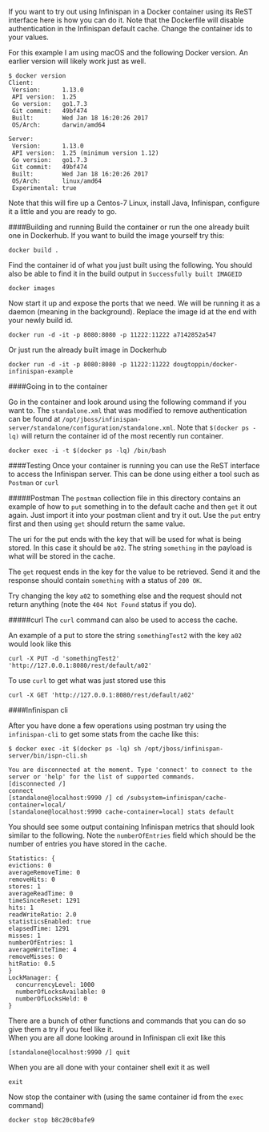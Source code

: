 If you want to try out using Infinispan in a Docker container using its ReST interface here is how you can do it.
Note that the Dockerfile will disable authentication in the Infinispan default cache.
Change the container ids to your values.

For this example I am using macOS and the following Docker version. An earlier version will likely work just as well.

    $ docker version
    Client:
     Version:      1.13.0
     API version:  1.25
     Go version:   go1.7.3
     Git commit:   49bf474
     Built:        Wed Jan 18 16:20:26 2017
     OS/Arch:      darwin/amd64

    Server:
     Version:      1.13.0
     API version:  1.25 (minimum version 1.12)
     Go version:   go1.7.3
     Git commit:   49bf474
     Built:        Wed Jan 18 16:20:26 2017
     OS/Arch:      linux/amd64
     Experimental: true

Note that this will fire up a Centos-7 Linux, install Java, Infinispan, configure it a little and you are ready to go.

####Building and running
Build the container or run the one already built one in Dockerhub.
If you want to build the image yourself try this:

    docker build .

Find the container id of what you just built using the following. You should also be able to find it in the build output in `Successfully built IMAGEID`

    docker images

Now start it up and expose the ports that we need.
We will be running it as a daemon (meaning in the background).
Replace the image id at the end with your newly build id.

    docker run -d -it -p 8080:8080 -p 11222:11222 a7142852a547

Or just run the already built image in Dockerhub

    docker run -d -it -p 8080:8080 -p 11222:11222 dougtoppin/docker-infinispan-example


####Going in to the container

Go in the container and look around using the following command if you want to.
The `standalone.xml` that was modified to remove authentication can be found at `/opt/jboss/infinispan-server/standalone/configuration/standalone.xml`.
Note that `$(docker ps -lq)` will return the container id of the most recently run container.

    docker exec -i -t $(docker ps -lq) /bin/bash

####Testing
Once your container is running you can use the ReST interface to access the Infinispan server.
This can be done using either a tool such as `Postman` or `curl`


#####Postman
The `postman` collection file in this directory contains an example of how to `put` something in to the default cache and then `get` it out again.
Just import it into your postman client and try it out.
Use the `put` entry first and then using `get` should return the same value.

The uri for the put ends with the key that will be used for what is being stored.
In this case it should be `a02`.
The string `something` in the payload is what will be stored in the cache.

The `get` request ends in the key for the value to be retrieved.
Send it and the response should contain `something` with a status of `200 OK`.

Try changing the key `a02` to something else and the request should not return anything (note the `404 Not Found` status if you do).


#####curl
The `curl` command can also be used to access the cache.

An example of a put to store the string `somethingTest2` with the key `a02` would look like this

    curl -X PUT -d 'somethingTest2' 'http://127.0.0.1:8080/rest/default/a02'

To use `curl` to get what was just stored use this

    curl -X GET 'http://127.0.0.1:8080/rest/default/a02'


####Infinispan cli

After you have done a few operations using postman try using the `infinispan-cli` to get some stats from the cache like this:

    $ docker exec -it $(docker ps -lq) sh /opt/jboss/infinispan-server/bin/ispn-cli.sh

    You are disconnected at the moment. Type 'connect' to connect to the server or 'help' for the list of supported commands.
    [disconnected /]
    connect
    [standalone@localhost:9990 /] cd /subsystem=infinispan/cache-container=local/
    [standalone@localhost:9990 cache-container=local] stats default

You should see some output containing Infinispan metrics that should look similar to the following. Note the `numberOfEntries` field which should be the number of entries you have stored in the cache.

    Statistics: {
    evictions: 0
    averageRemoveTime: 0
    removeHits: 0
    stores: 1
    averageReadTime: 0
    timeSinceReset: 1291
    hits: 1
    readWriteRatio: 2.0
    statisticsEnabled: true
    elapsedTime: 1291
    misses: 1
    numberOfEntries: 1
    averageWriteTime: 4
    removeMisses: 0
    hitRatio: 0.5
    }
    LockManager: {
      concurrencyLevel: 1000
      numberOfLocksAvailable: 0
      numberOfLocksHeld: 0
    }


There are a bunch of other functions and commands that you can do so give them a try if you feel like it.  
When you are all done looking around in Infinispan cli exit like this

    [standalone@localhost:9990 /] quit

When you are all done with your container shell exit it as well

    exit

Now stop the container with (using the same container id from the `exec` command)

    docker stop b8c20c0bafe9
